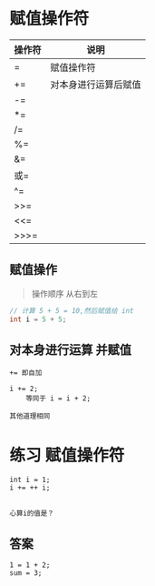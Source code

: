 # 赋值操作符

| 操作符 | 说明 |
|---|---|
| = | 赋值操作符 |
| += | 对本身进行运算后赋值 |
| -= |   |
| *= |   |
| /= |   |
| %= |   |
| &= |   |
| 或= |   |
| ^= |   |
| >>= |   |
| <<= |   |
| \>>>= |   |

## 赋值操作
> 操作顺序 从右到左

```java
// 计算 5 + 5 = 10,然后赋值给 int
int i = 5 + 5;
```

## 对本身进行运算  并赋值

```text
+= 即自加

i += 2;
    等同于 i = i + 2;

其他道理相同
```

# 练习 赋值操作符

```text
int i = 1;
i += ++ i;
 

心算i的值是？ 
```

## 答案

```text
1 = 1 + 2;
sum = 3;
```